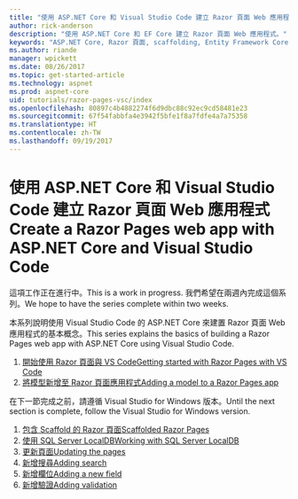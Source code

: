 ```yaml
---
title: "使用 ASP.NET Core 和 Visual Studio Code 建立 Razor 頁面 Web 應用程式"
author: rick-anderson
description: "使用 ASP.NET Core 和 EF Core 建立 Razor 頁面 Web 應用程式。"
keywords: "ASP.NET Core, Razor 頁面, scaffolding, Entity Framework Core, EF, EF Core, 資料庫, 程式碼, Visual Studio Code"
ms.author: riande
manager: wpickett
ms.date: 08/26/2017
ms.topic: get-started-article
ms.technology: aspnet
ms.prod: aspnet-core
uid: tutorials/razor-pages-vsc/index
ms.openlocfilehash: 80897c4b4882274f6d9dbc88c92ec9cd58481e23
ms.sourcegitcommit: 67f54fabbfa4e3942f5bfe1f8a7fdfe4a7a75358
ms.translationtype: HT
ms.contentlocale: zh-TW
ms.lasthandoff: 09/19/2017
---
```

# <a name="create-a-razor-pages-web-app-with-aspnet-core-and-visual-studio-code"></a><span data-ttu-id="514be-104">使用 ASP.NET Core 和 Visual Studio Code 建立 Razor 頁面 Web 應用程式</span><span class="sxs-lookup"><span data-stu-id="514be-104">Create a Razor Pages web app with ASP.NET Core and Visual Studio Code</span></span>

<span data-ttu-id="514be-105">這項工作正在進行中。</span><span class="sxs-lookup"><span data-stu-id="514be-105">This is a work in progress.</span></span> <span data-ttu-id="514be-106">我們希望在兩週內完成這個系列。</span><span class="sxs-lookup"><span data-stu-id="514be-106">We hope to have the series complete within two weeks.</span></span>

<span data-ttu-id="514be-107">本系列說明使用 Visual Studio Code 的 ASP.NET Core 來建置 Razor 頁面 Web 應用程式的基本概念。</span><span class="sxs-lookup"><span data-stu-id="514be-107">This series explains the basics of building a Razor Pages web app with ASP.NET Core using Visual Studio Code.</span></span>

1. [<span data-ttu-id="514be-108">開始使用 Razor 頁面與 VS Code</span><span class="sxs-lookup"><span data-stu-id="514be-108">Getting started with Razor Pages with VS Code</span></span>](xref:tutorials/razor-pages-vsc/razor-pages-start)
1. [<span data-ttu-id="514be-109">將模型新增至 Razor 頁面應用程式</span><span class="sxs-lookup"><span data-stu-id="514be-109">Adding a model to a Razor Pages app</span></span>](xref:tutorials/razor-pages-vsc/model)

<span data-ttu-id="514be-110">在下一節完成之前，請遵循 Visual Studio for Windows 版本。</span><span class="sxs-lookup"><span data-stu-id="514be-110">Until the next section is complete, follow the Visual Studio for Windows version.</span></span>


1. [<span data-ttu-id="514be-111">包含 Scaffold 的 Razor 頁面</span><span class="sxs-lookup"><span data-stu-id="514be-111">Scaffolded Razor Pages</span></span>](xref:tutorials/razor-pages/page)
1. [<span data-ttu-id="514be-112">使用 SQL Server LocalDB</span><span class="sxs-lookup"><span data-stu-id="514be-112">Working with SQL Server LocalDB</span></span>](xref:tutorials/razor-pages/sql)
1. [<span data-ttu-id="514be-113">更新頁面</span><span class="sxs-lookup"><span data-stu-id="514be-113">Updating the pages</span></span>](xref:tutorials/razor-pages/da1)
1. [<span data-ttu-id="514be-114">新增搜尋</span><span class="sxs-lookup"><span data-stu-id="514be-114">Adding search</span></span>](xref:tutorials/razor-pages/search)
1. [<span data-ttu-id="514be-115">新增欄位</span><span class="sxs-lookup"><span data-stu-id="514be-115">Adding a new field</span></span>](xref:tutorials/razor-pages/new-field)
1. [<span data-ttu-id="514be-116">新增驗證</span><span class="sxs-lookup"><span data-stu-id="514be-116">Adding validation</span></span>](xref:tutorials/razor-pages/validation)